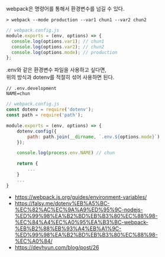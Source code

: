webpack은 명령어를 통해서 환경변수를 넘길 수 있다.

```shell
> webpack --mode production --var1 chun1 --var2 chun2
```

```js
// webpack.config.js
module.exports = (env, options) => {
  console.log(options.var1); // chun1
  console.log(options.var2); // chun2
  console.log(options.mode); // production
};
```

.env와 같은 환경변수 파일을 사용하고 싶다면,\
위의 방식과 dotenv를 적절히 섞어 사용하면 된다.

```
// .env.development
NAME=chun
```

```js
// webpack.config.js
const dotenv = require('dotenv');
const path = require('path');

module.exports = (env, options) => {
    dotenv.config({
        path: path.join(__dirname, `.env.${options.mode}`)
    });

    console.log(process.env.NAME) // chun

    return {
        ...
    }
    ...
}
```

- https://webpack.js.org/guides/environment-variables/
- https://falsy.me/dotenv%EB%A5%BC-%EC%82%AC%EC%9A%A9%ED%95%9C-nodejs-%ED%99%98%EA%B2%BD%EB%B3%80%EC%88%98-%EC%84%A4%EC%A0%95%EA%B3%BC-webpack-%EB%B2%88%EB%93%A4%EB%A1%9C-%ED%99%98%EA%B2%BD%EB%B3%80%EC%88%98-%EC%A0%84/
- https://devhyun.com/blog/post/26
